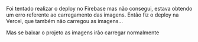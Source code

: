 Foi tentado realizar o deploy no Firebase mas não consegui, estava obtendo um erro referente ao carregamento das imagens.
Então fiz o deploy na Vercel, que também não carregou as imagens...

Mas se baixar o projeto as imagens irão carregar normalmente
